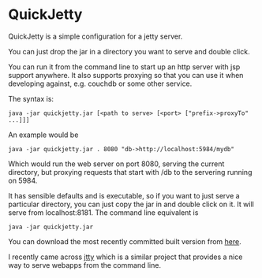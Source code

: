 QuickJetty
==========

QuickJetty is a simple configuration for a jetty server.

You can just drop the jar in a directory you want to serve and double click.

You can run it from the command line to start up an http server with jsp support anywhere.  It also supports proxying so that you can use it when developing against, e.g. couchdb or some other service.

The syntax is:

    java -jar quickjetty.jar [<path to serve> [<port> ["prefix->proxyTo" ...]]]

An example would be

    java -jar quickjetty.jar . 8080 "db->http://localhost:5984/mydb"

Which would run the web server on port 8080, serving the current directory, but proxying requests that start with /db to the servering running on 5984.

It has sensible defaults and is executable, so if you want to just serve a particular directory, you can just copy the jar in and double click on it. It will serve from localhost:8181. The command line equivalent is

    java -jar quickjetty.jar

You can download the most recently committed built version from [here](https://github.com/kybernetikos/QuickJetty/blob/master/builtVersion/quickjetty.jar?raw=true).

I recently came across [jtty](https://github.com/stephenh/jtty) which is a similar project that provides a nice way to serve webapps from the command line.
